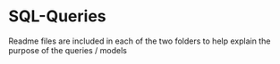 # SQL-Queries

Readme files are included in each of the two folders to help explain the purpose of the queries / models
